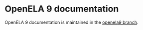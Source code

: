 # OpenELA 9 documentation

OpenELA 9 documentation is maintained in the [openela9 branch](https://github.com/openela/openela-documentation/tree/openela9).

